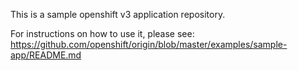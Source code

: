 This is a sample openshift v3 application repository.   


For instructions on how to use it, please see: https://github.com/openshift/origin/blob/master/examples/sample-app/README.md

